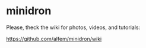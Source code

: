 # minidron

Please, theck the wiki for photos, videos, and tutorials:

https://github.com/alfem/minidron/wiki
